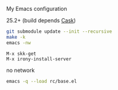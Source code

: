 My Emacs configuration

25.2+ (build depends [Cask](http://cask.readthedocs.io/en/latest/))
```sh
git submodule update --init --recursive
make -k
emacs -nw
```
```
M-x skk-get
M-x irony-install-server
```

no network
```sh
emacs -q --load rc/base.el
```
